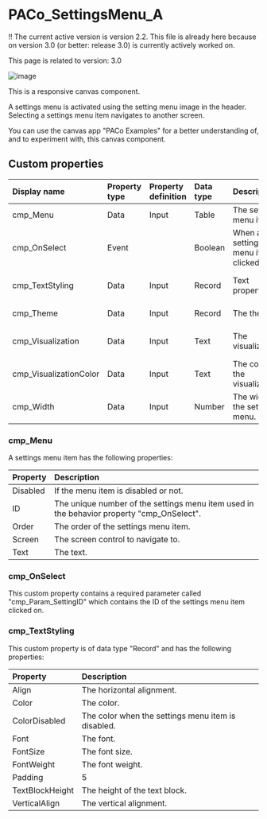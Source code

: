 # PACo_SettingsMenu_A

!! The current active version is version 2.2. This file is already here because on version 3.0 (or better: release 3.0) is currently actively worked on.

This page is related to version: 3.0


![image](https://user-images.githubusercontent.com/35654198/235982163-5c2ef64a-9f0f-4e69-8c3a-5003116f13f3.png)

This is a responsive canvas component.

A settings menu is activated using the setting menu image in the header. Selecting a settings menu item navigates to another screen.

You can use the canvas app "PACo Examples" for a better understanding of, and to experiment with, this canvas component.

## Custom properties

| Display name | Property type | Property definition | Data type | Description | Memo
| :--- | :--- | :--- | :--- | :--- | :--- |
| cmp_Menu | Data | Input | Table | The settings menu items. | See the documention on cmp_Menu below. |
| cmp_OnSelect | Event | | Boolean | When a settings menu item is clicked on. | See the documention on cmp_OnSelect below. |
| cmp_TextStyling | Data | Input | Record | Text properties. | See the documention on cmp_TextStyling below. |
| cmp_Theme | Data | Input | Record | The theme. | See the documention on theming. |
| cmp_Visualization | Data | Input | Text | The visualization. | See the documention of canvas component PACo_Visualization_A. |
| cmp_VisualizationColor | Data | Input | Text | The color of the visualization. | |
| cmp_Width | Data | Input | Number | The width of the settings menu. | |

### cmp_Menu
A settings menu item has the following properties:

| Property | Description |
| :--- | :--- |
| Disabled | If the menu item is disabled or not. |
| ID | The unique number of the settings menu item used in the behavior property "cmp_OnSelect". |
| Order | The order of the settings menu item. |
| Screen | The screen control to navigate to. |
| Text | The text. |

### cmp_OnSelect
This custom property contains a required parameter called "cmp_Param_SettingID" which contains the ID of the settings menu item clicked on.

### cmp_TextStyling
This custom property is of data type "Record" and has the following properties:

| Property | Description |
| :--- | :--- |
| Align | The horizontal alignment. |
| Color | The color. |
| ColorDisabled | The color when the settings menu item is disabled. |
| Font | The font. |
| FontSize | The font size. |
| FontWeight | The font weight. |
| Padding | 5 |
| TextBlockHeight | The height of the text block. |
| VerticalAlign | The vertical alignment. |
